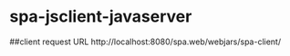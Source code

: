 spa-jsclient-javaserver
=======================


##client request
URL http://localhost:8080/spa.web/webjars/spa-client/
